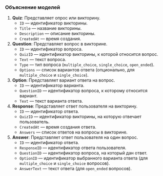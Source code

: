 ### Объяснение моделей

1. **Quiz**: Представляет опрос или викторину.
    - `ID` — идентификатор викторины.
    - `Title` — название викторины.
    - `Description` — описание викторины.
    - `CreatedAt` — время создания.
2. **Question**: Представляет вопрос в викторине.
    - `ID` — идентификатор вопроса.
    - `QuizID` — идентификатор викторины, к которой относится вопрос.
    - `Text` — текст вопроса.
    - `Type` — тип вопроса (`multiple_choice`, `single_choice`, `open_ended`).
    - `Options` — список вариантов ответа (опционально, для `multiple_choice` и `single_choice`).
3. **Option**: Представляет вариант ответа на вопрос.
    - `ID` — идентификатор варианта.
    - `QuestionID` — идентификатор вопроса, к которому относится вариант.
    - `Text` — текст варианта ответа.
4. **Response**: Представляет ответ пользователя на викторину.
    - `ID` — идентификатор ответа.
    - `QuizID` — идентификатор викторины, на которую отвечает пользователь.
    - `CreatedAt` — время создания ответа.
    - `Answers` — список ответов на вопросы в викторине.
5. **Answer**: Представляет ответ пользователя на один вопрос.
    - `ID` — идентификатор ответа.
    - `ResponseID` — идентификатор ответа пользователя.
    - `QuestionID` — идентификатор вопроса, на который дан ответ.
    - `OptionID` — идентификатор выбранного варианта ответа (для `multiple_choice` и `single_choice` вопросов).
    - `AnswerText` — текст ответа (для `open_ended` вопросов).